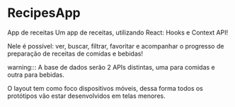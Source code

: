 # RecipesApp
App de receitas 
Um app de receitas, utilizando React: Hooks e Context API!

Nele é possível: ver, buscar, filtrar, favoritar e acompanhar o progresso de preparação de receitas de comidas e bebidas!

warning::: A base de dados serão 2 APIs distintas, uma para comidas e outra para bebidas.

O layout tem como foco dispositivos móveis, dessa forma todos os protótipos vão estar desenvolvidos em telas menores.
